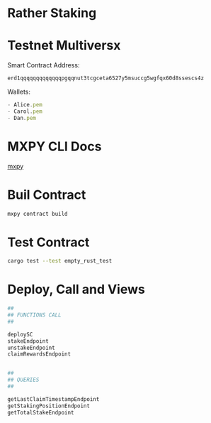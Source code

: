 # Rather Staking

# Testnet Multiversx
Smart Contract Address:
```sh
erd1qqqqqqqqqqqqqpgqqnut3tcgceta6527y5msuccg5wgfqx60d8ssescs4z
```

Wallets:
```javascript
- Alice.pem
- Carol.pem
- Dan.pem
```
# MXPY CLI Docs
[mxpy](https://github.com/multiversx/mx-sdk-py-cli/blob/main/CLI.md)
# Buil Contract
```sh
mxpy contract build
```
# Test Contract
```sh
cargo test --test empty_rust_test
```
# Deploy, Call and Views
```sh
##
## FUNCTIONS CALL
##

deploySC
stakeEndpoint
unstakeEndpoint
claimRewardsEndpoint


## 
## QUERIES
##

getLastClaimTimestampEndpoint
getStakingPositionEndpoint
getTotalStakeEndpoint

```
